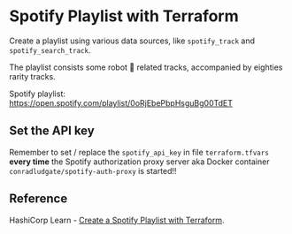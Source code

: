 # Spotify Playlist with Terraform

Create a playlist using various data sources, like `spotify_track` and `spotify_search_track`.

The playlist consists some robot 🤖 related tracks, accompanied by eighties rarity tracks.

Spotify playlist: <https://open.spotify.com/playlist/0oRjEbePbpHsguBg00TdET>

## Set the API key

Remember to set / replace the `spotify_api_key` in file `terraform.tfvars` **every time** the Spotify authorization proxy server aka Docker container `conradludgate/spotify-auth-proxy` is started!!

## Reference

 HashiCorp Learn - [Create a Spotify Playlist with Terraform](https://learn.hashicorp.com/tutorials/terraform/spotify-playlist).
